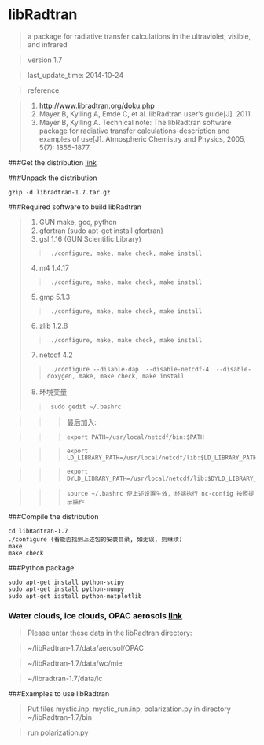 libRadtran
==========
>a package for radiative transfer calculations in the ultraviolet, visible, and infrared

>version 1.7

>last_update_time: 2014-10-24

>reference:

>1. http://www.libradtran.org/doku.php
>2. Mayer B, Kylling A, Emde C, et al. libRadtran user’s guide[J]. 2011.
>3. Mayer B, Kylling A. Technical note: The libRadtran software package for radiative transfer calculations-description and examples of use[J]. Atmospheric Chemistry and Physics, 2005, 5(7): 1855-1877.

###Get the distribution [link](http://www.libradtran.org/doku.php?id=download)

###Unpack the distribution

    gzip -d libradtran-1.7.tar.gz
    
###Required software to build libRadtran
>1. GUN make, gcc, python
>2. gfortran (sudo apt-get install gfortran)
>3. gsl 1.16 (GUN Scientific Library)
>>      ./configure, make, make check, make install
>4. m4 1.4.17
>>      ./configure, make, make check, make install
>5. gmp 5.1.3
>>      ./configure, make, make check, make install
>6. zlib 1.2.8
>>      ./configure, make, make check, make install
>7. netcdf 4.2
>>      ./configure --disable-dap  --disable-netcdf-4  --disable-doxygen, make, make check, make install
>8. 环境变量
>>      sudo gedit ~/.bashrc

>>>最后加入:

>>>     export PATH=/usr/local/netcdf/bin:$PATH

>>>     export LD_LIBRARY_PATH=/usr/local/netcdf/lib:$LD_LIBRARY_PATH

>>>     export DYLD_LIBRARY_PATH=/usr/local/netcdf/lib:$DYLD_LIBRARY_PATH

>>>     source ~/.bashrc 使上述设置生效, 终端执行 nc-config 按照提示操作
###Compile the distribution

    cd libRadtran-1.7
    ./configure (看能否找到上述包的安装目录, 如无误, 则继续)
    make
    make check
###Python package

    sudo apt-get install python-scipy
    sudo apt-get install python-numpy
    sudo apt-get isstall python-matplotlib
### Water clouds, ice clouds, OPAC aerosols [link](http://www.meteo.physik.uni-muenchen.de/~libradtran/lib/exe/fetch.php?media=download:optprop_v2.0.tar.gz)
> Please untar these data in the libRadtran directory:

> ~/libRadtran-1.7/data/aerosol/OPAC

> ~/libRadtran-1.7/data/wc/mie

> ~/libradtran-1.7/data/ic

###Examples to use libRadtran
> Put files mystic.inp, mystic_run.inp, polarization.py in directory ~/libRadtran-1.7/bin

> run polarization.py


